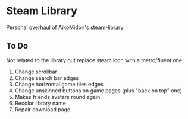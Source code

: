 # Steam Library
Personal overhaul of AikoMidori's [steam-library](https://github.com/AikoMidori/steam-library)
## To Do
Not related to the library but replace steam icon with a metro/fluent one
1. Change scrollbar
1. Change search bar edges
1. Change horizontal game tiles edges
1. Change unskinned buttons on game pages (plus "back on top" one)
1. Makes friends avatars round again
1. Recolor library name
1. Repair download page

